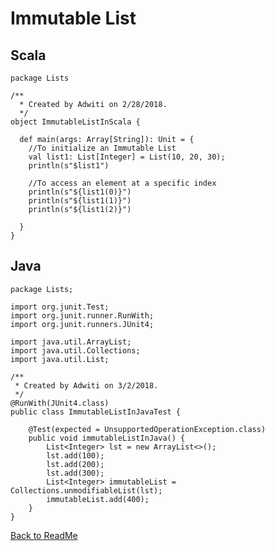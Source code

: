 # Immutable List

## Scala

    package Lists
    
    /**
      * Created by Adwiti on 2/28/2018.
      */
    object ImmutableListInScala {
    
      def main(args: Array[String]): Unit = {
        //To initialize an Immutable List
        val list1: List[Integer] = List(10, 20, 30);
        println(s"$list1")
    
        //To access an element at a specific index
        println(s"${list1(0)}")
        println(s"${list1(1)}")
        println(s"${list1(2)}")
    
      }
    }


## Java

    package Lists;
    
    import org.junit.Test;
    import org.junit.runner.RunWith;
    import org.junit.runners.JUnit4;
    
    import java.util.ArrayList;
    import java.util.Collections;
    import java.util.List;
    
    /**
     * Created by Adwiti on 3/2/2018.
     */
    @RunWith(JUnit4.class)
    public class ImmutableListInJavaTest {
    
        @Test(expected = UnsupportedOperationException.class)
        public void immutableListInJava() {
            List<Integer> lst = new ArrayList<>();
            lst.add(100);
            lst.add(200);
            lst.add(300);
            List<Integer> immutableList = Collections.unmodifiableList(lst);
            immutableList.add(400);
        }
    }
    
[Back to ReadMe](https://github.com/arun786/ScalaProject_1)